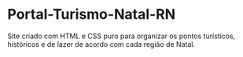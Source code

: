 # Portal-Turismo-Natal-RN
Site criado com HTML e CSS puro para organizar os pontos turísticos, históricos e de lazer de acordo com cada região de Natal.
